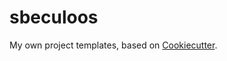 # sbeculoos

My own project templates, based on [Cookiecutter](https://cookiecutter.readthedocs.io/).

<!-- Local Variables: -->
<!-- fill-column: 80 -->
<!-- End: -->
